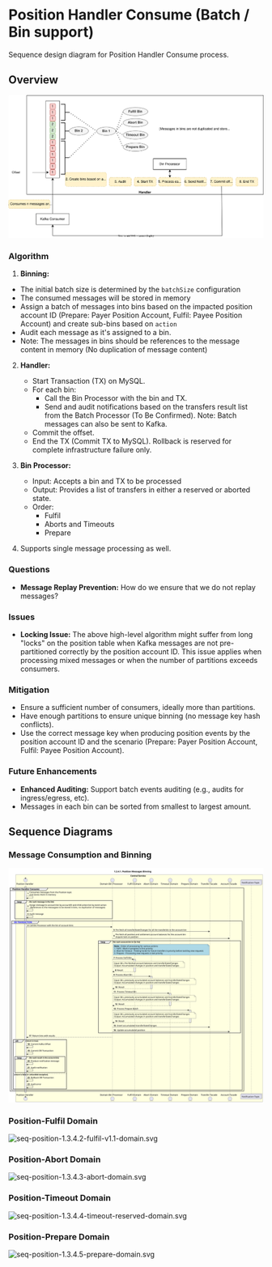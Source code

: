 # Position Handler Consume (Batch / Bin support)

Sequence design diagram for Position Handler Consume process.


## Overview
![Transfers-Position-Binning.drawio.svg](../assets/diagrams/architecture/Transfers-Position-Binning.drawio.svg)

### Algorithm
1. **Binning:**
  - The initial batch size is determined by the `batchSize` configuration
  - The consumed messages will be stored in memory
  - Assign a batch of messages into bins based on the impacted position account ID (Prepare: Payer Position Account, Fulfil: Payee Position Account) and create sub-bins based on `action`
  - Audit each message as it's assigned to a bin.
  - Note: The messages in bins should be references to the message content in memory (No duplication of message content)

2. **Handler:**
   - Start Transaction (TX) on MySQL.
   - For each bin:
     - Call the Bin Processor with the bin and TX.
     - Send and audit notifications based on the transfers result list from the Batch Processor (To Be Confirmed). Note: Batch messages can also be sent to Kafka.
   - Commit the offset.
   - End the TX (Commit TX to MySQL). Rollback is reserved for complete infrastructure failure only.

3. **Bin Processor:**
   - Input: Accepts a bin and TX to be processed
   - Output: Provides a list of transfers in either a reserved or aborted state.
   - Order:
     - Fulfil
     - Aborts and Timeouts
     - Prepare
4. Supports single message processing as well.

### Questions

- **Message Replay Prevention:** How do we ensure that we do not replay messages?

### Issues

- **Locking Issue:** The above high-level algorithm might suffer from long "locks" on the position table when Kafka messages are not pre-partitioned correctly by the position account ID. This issue applies when processing mixed messages or when the number of partitions exceeds consumers.

### Mitigation

- Ensure a sufficient number of consumers, ideally more than partitions.
- Have enough partitions to ensure unique binning (no message key hash conflicts).
- Use the correct message key when producing position events by the position account ID and the scenario (Prepare: Payer Position Account, Fulfil: Payee Position Account).

### Future Enhancements

- **Enhanced Auditing:** Support batch events auditing (e.g., audits for ingress/egress, etc).
- Messages in each bin can be sorted from smallest to largest amount.

## Sequence Diagrams
### Message Consumption and Binning
![seq-position-1.3.4.1-binning.svg](../assets/diagrams/sequence/seq-position-1.3.4.1-binning.svg)

### Position-Fulfil Domain
![seq-position-1.3.4.2-fulfil-v1.1-domain.svg](../assets/diagrams/sequence/seq-position-1.3.4.2-fulfil-v1.1-domain.svg)

### Position-Abort Domain
![seq-position-1.3.4.3-abort-domain.svg](../assets/diagrams/sequence/seq-position-1.3.4.3-abort-domain.svg)

### Position-Timeout Domain
![seq-position-1.3.4.4-timeout-reserved-domain.svg](../assets/diagrams/sequence/seq-position-1.3.4.4-timeout-reserved-domain.svg)

### Position-Prepare Domain
![seq-position-1.3.4.5-prepare-domain.svg](../assets/diagrams/sequence/seq-position-1.3.4.5-prepare-domain.svg)